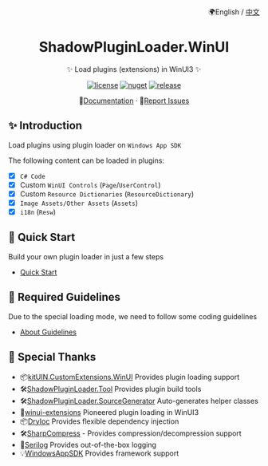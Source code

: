 <div align="right">
🌍English / <a href="README.md">中文</a>
</div>
<div align="center">

# ShadowPluginLoader.WinUI

✨ Load plugins (extensions) in WinUI3 ✨

</div>

<p align="center">
  <a href="https://github.com/kitUIN/ShadowPluginLoader.WinUI/blob/master/LICENSE.txt"><img src="https://img.shields.io/badge/license-MIT-green?style=flat-square" alt="license"></a>
  <a href="https://www.nuget.org/packages/ShadowPluginLoader.WinUI"><img src="https://img.shields.io/nuget/v/ShadowPluginLoader.WinUI?style=flat-square"  alt="nuget"></a>
  <a href="https://github.com/kitUIN/ShadowPluginLoader.WinUI/releases"><img src="https://img.shields.io/github/v/release/kitUIN/ShadowPluginLoader.WinUI?style=flat-square" alt="release"></a>
</p> 
<p align="center">
  📖<a href="https://plugin-loader.kituin.fun/">Documentation</a>
  ·
  🐛<a href="https://github.com/kitUIN/ShadowPluginLoader.WinUI/issues/new">Report Issues</a>
  
</p>

## ✨ Introduction

Load plugins using plugin loader on `Windows App SDK`

The following content can be loaded in plugins:
- [x] `C# Code`
- [x] Custom `WinUI Controls` (`Page`/`UserControl`)
- [x] Custom `Resource Dictionaries` (`ResourceDictionary`)
- [x] `Image Assets/Other Assets` (`Assets`)
- [x] `i18n` (`Resw`)

## 🚀 Quick Start

Build your own plugin loader in just a few steps
- [Quick Start](https://plugin-loader.kituin.fun/)

## 🧐 Required Guidelines

Due to the special loading mode, we need to follow some coding guidelines
- [About Guidelines](https://plugin-loader.kituin.fun/plugin/)

## 🥰 Special Thanks

- 📦[kitUIN.CustomExtensions.WinUI](https://github.com/kitUIN/CustomExtensions.WinUI) Provides plugin loading support
- 🛠️[ShadowPluginLoader.Tool](https://github.com/kitUIN/ShadowPluginLoader.Tool) Provides plugin build tools
- 🛠️[ShadowPluginLoader.SourceGenerator](https://github.com/kitUIN/ShadowPluginLoader.WinUI/tree/master/ShadowPluginLoader.SourceGenerator) Auto-generates helper classes
- 🎉[winui-extensions](https://github.com/dnchattan/winui-extensions) Pioneered plugin loading in WinUI3
- 📦[DryIoc](https://github.com/dadhi/DryIoc) Provides flexible dependency injection
- 🛠️[SharpCompress](https://github.com/adamhathcock/sharpcompress) - Provides compression/decompression support  
- 📃[Serilog](https://serilog.net/) Provides out-of-the-box logging
- 💡[WindowsAppSDK](https://github.com/microsoft/WindowsAppSDK) Provides framework support
